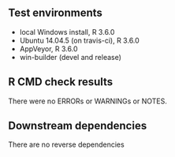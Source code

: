 ## Test environments

* local Windows install, R 3.6.0
* Ubuntu 14.04.5 (on travis-ci), R 3.6.0
* AppVeyor, R 3.6.0
* win-builder (devel and release)


## R CMD check results

There were no ERRORs or WARNINGs or NOTES.
   

## Downstream dependencies

There are no reverse dependencies
